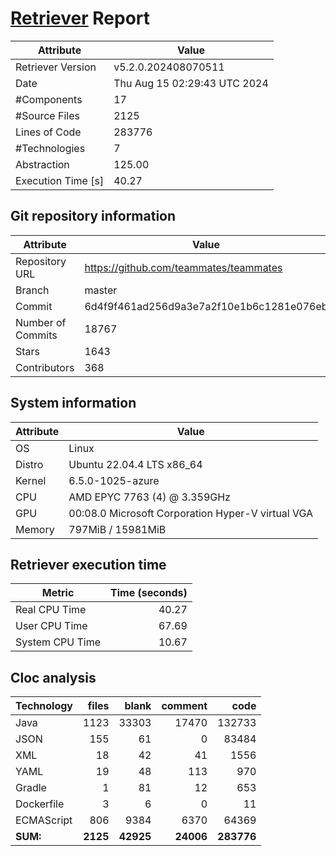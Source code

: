 # [Retriever](https://github.com/PalladioSimulator/Palladio-ReverseEngineering-Retriever) Report
| Attribute          | Value |
| ------------------ | ----- |
| Retriever Version  | v5.2.0.202408070511 |
| Date               | Thu Aug 15 02:29:43 UTC 2024 |
| #Components        | 17 |
| #Source Files      | 2125 |
| Lines of Code      | 283776 |
| #Technologies      | 7 |
| Abstraction        | 125.00 |
| Execution Time [s] | 40.27 |

## Git repository information
|      Attribute    | Value |
| ----------------- | ----- |
| Repository URL    | https://github.com/teammates/teammates |
| Branch            | master |
| Commit            | 6d4f9f461ad256d9a3e7a2f10e1b6c1281e076eb |
| Number of Commits | 18767 |
| Stars             | 1643 |
| Contributors      | 368 |


## System information
| Attribute | Value |
| --------- | ----- |
| OS | Linux  |
| Distro | Ubuntu 22.04.4 LTS x86_64  |
| Kernel | 6.5.0-1025-azure  |
| CPU | AMD EPYC 7763 (4) @ 3.359GHz  |
| GPU | 00:08.0 Microsoft Corporation Hyper-V virtual VGA  |
| Memory | 797MiB / 15981MiB  |

## Retriever execution time
| Metric | Time (seconds) |
| --- | ---: |
| Real CPU Time | 40.27 |
| User CPU Time | 67.69 |
| System CPU Time | 10.67 |
<!--
Explainations:
- __Real CPU Time__: actual time the command has run (can be less than total time spent in user and system mode for multi-threaded processes)
- __User CPU Time__: time the command has spent running in user mode
- __System CPU Time__: time the command has spent running in system or kernel mode
-->

## Cloc analysis

<!-- github.com/AlDanial/cloc v 1.90  T=6.42 s (405.8 files/s, 58530.9 lines/s) -->

|Technology|files|blank|comment|code|
|:-------|-------:|-------:|-------:|-------:|
|Java|1123|33303|17470|132733|
|JSON|155|61|0|83484|
|XML|18|42|41|1556|
|YAML|19|48|113|970|
|Gradle|1|81|12|653|
|Dockerfile|3|6|0|11|
|ECMAScript|806|9384|6370|64369|
|**SUM:**|**2125**|**42925**|**24006**|**283776**|
